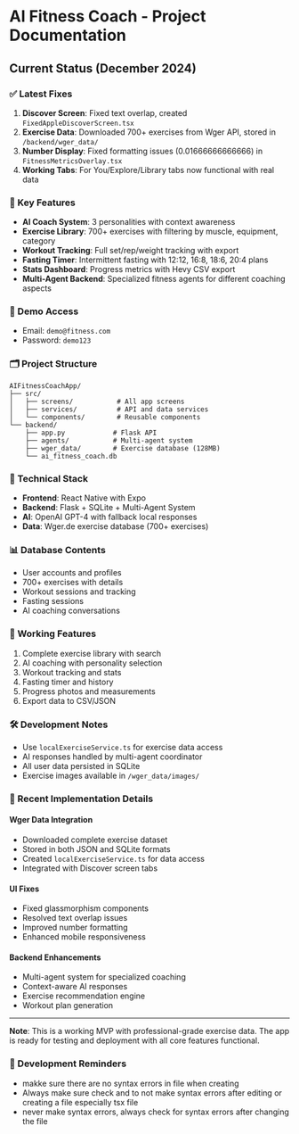 # AI Fitness Coach - Project Documentation

## Current Status (December 2024)

### ✅ Latest Fixes
1. **Discover Screen**: Fixed text overlap, created `FixedAppleDiscoverScreen.tsx`
2. **Exercise Data**: Downloaded 700+ exercises from Wger API, stored in `/backend/wger_data/`
3. **Number Display**: Fixed formatting issues (0.01666666666666) in `FitnessMetricsOverlay.tsx`
4. **Working Tabs**: For You/Explore/Library tabs now functional with real data

### 🚀 Key Features
- **AI Coach System**: 3 personalities with context awareness
- **Exercise Library**: 700+ exercises with filtering by muscle, equipment, category
- **Workout Tracking**: Full set/rep/weight tracking with export
- **Fasting Timer**: Intermittent fasting with 12:12, 16:8, 18:6, 20:4 plans
- **Stats Dashboard**: Progress metrics with Hevy CSV export
- **Multi-Agent Backend**: Specialized fitness agents for different coaching aspects

### 📱 Demo Access
- Email: `demo@fitness.com`
- Password: `demo123`

### 🗂️ Project Structure
```
AIFitnessCoachApp/
├── src/
│   ├── screens/           # All app screens
│   ├── services/          # API and data services
│   └── components/        # Reusable components
└── backend/
    ├── app.py            # Flask API
    ├── agents/           # Multi-agent system
    ├── wger_data/        # Exercise database (128MB)
    └── ai_fitness_coach.db
```

### 🔧 Technical Stack
- **Frontend**: React Native with Expo
- **Backend**: Flask + SQLite + Multi-Agent System
- **AI**: OpenAI GPT-4 with fallback local responses
- **Data**: Wger.de exercise database (700+ exercises)

### 📊 Database Contents
- User accounts and profiles
- 700+ exercises with details
- Workout sessions and tracking
- Fasting sessions
- AI coaching conversations

### 🎯 Working Features
1. Complete exercise library with search
2. AI coaching with personality selection
3. Workout tracking and stats
4. Fasting timer and history
5. Progress photos and measurements
6. Export data to CSV/JSON

### 🛠️ Development Notes
- Use `localExerciseService.ts` for exercise data access
- AI responses handled by multi-agent coordinator
- All user data persisted in SQLite
- Exercise images available in `/wger_data/images/`

### 📝 Recent Implementation Details

#### Wger Data Integration
- Downloaded complete exercise dataset
- Stored in both JSON and SQLite formats
- Created `localExerciseService.ts` for data access
- Integrated with Discover screen tabs

#### UI Fixes
- Fixed glassmorphism components
- Resolved text overlap issues
- Improved number formatting
- Enhanced mobile responsiveness

#### Backend Enhancements
- Multi-agent system for specialized coaching
- Context-aware AI responses
- Exercise recommendation engine
- Workout plan generation

---

**Note**: This is a working MVP with professional-grade exercise data. The app is ready for testing and deployment with all core features functional.

### 🚨 Development Reminders
- makke sure there are no syntax errors in file when creating
- Always make sure check and to not make syntax errors after editing or creating a file especially tsx file
- never make syntax errors, always check for syntax errors after changing the file